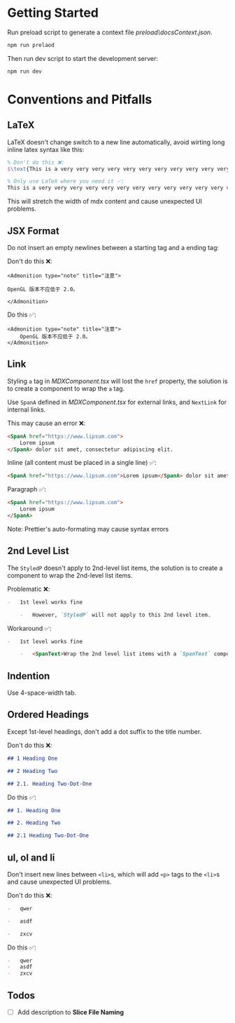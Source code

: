 # Getting Started

Run preload script to generate a context file _preload\docsContext.json_.

```bash
npm run prelaod
```

Then run dev script to start the development server:

```bash
npm run dev
```

# Conventions and Pitfalls

## LaTeX

LaTeX doesn't change switch to a new line automatically, avoid wirting long inline latex syntax like this:

```latex
% Don't do this ❌:
$\text{This is a very very very very very very very very very very very very very very very very very very very very very very very very very long line.} \cos\theta$
```

```latex
% Only use LaTeX where you need it ✅:
This is a very very very very very very very very very very very very very very very very very very very very very very very very very long line. $\cos\theta$
```

This will stretch the width of mdx content and cause unexpected UI problems.

## JSX Format

Do not insert an empty newlines between a starting tag and a ending tag:

Don't do this ❌:

```mdx
<Admonition type="note" title="注意">

OpenGL 版本不应低于 2.0。

</Admonition>
```

Do this ✅:

```tsx
<Admonition type="note" title="注意">
	OpenGL 版本不应低于 2.0。
</Admonition>
```

## Link

Styling `a` tag in _MDXComponent.tsx_ will lost the `href` property, the solution is to create a component to wrap the `a` tag.

Use `SpanA` defined in _MDXComponent.tsx_ for external links, and `NextLink` for internal links.

This may cause an error ❌:

```md
<SpanA href="https://www.lipsum.com">
	Lorem ipsum
</SpanA> dolor sit amet, consectetur adipiscing elit.
```

Inline (all content must be placed in a single line) ✅:

```md
<SpanA href="https://www.lipsum.com">Lorem ipsum</SpanA> dolor sit amet, consectetur adipiscing elit.
```

Paragraph ✅:

```md
<SpanA href="https://www.lipsum.com">
	Lorem ipsum
</SpanA>
```

Note: Prettier's auto-formating may cause syntax errors

## 2nd Level List

The `StyledP` doesn't apply to 2nd-level list items, the solution is to create a component to wrap the 2nd-level list items.

Problematic ❌:

```md
-   1st level works fine

    -   However, `StyledP` will not apply to this 2nd level item.
```

Workaround ✅:

```md
-   1st level works fine

    -   <SpanText>Wrap the 2nd level list items with a `SpanText` component can fix the problme.</SpanText>
```

## Indention

Use 4-space-width tab.

## Ordered Headings

Except 1st-level headings, don't add a dot suffix to the title number.

Don't do this ❌:

```md
## 1 Heading One

## 2 Heading Two

## 2.1. Heading Two-Dot-One
```

Do this ✅:

```md
## 1. Heading One

## 2. Heading Two

## 2.1 Heading Two-Dot-One
```

## ul, ol and li

Don't insert new lines between `<li>`s, which will add `<p>` tags to the `<li>`s and cause unexpected UI problems.

Don't do this ❌:

```md
-   qwer

-   asdf

-   zxcv
```

Do this ✅:

```md
-   qwer
-   asdf
-   zxcv
```

## Todos

-   [ ] Add description to **Slice File Naming**
